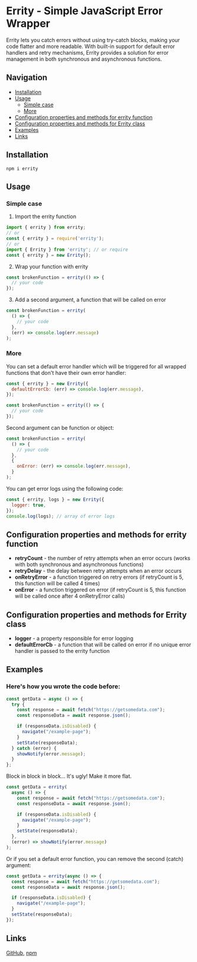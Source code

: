 # Errity - Simple JavaScript Error Wrapper

Errity lets you catch errors without using try-catch blocks, making your code flatter and more readable. With built-in support for default error handlers and retry mechanisms, Errity provides a solution for error management in both synchronous and asynchronous functions.

## Navigation

- [Installation](#installation)
- [Usage](#usage)
  - [Simple case](#simple-case)
  - [More](#more)
- [Configuration properties and methods for errity function](#configuration-properties-and-methods-for-errity-function)
- [Configuration properties and methods for Errity class](#configuration-properties-and-methods-for-errity-class)
- [Examples](#examples)
- [Links](#links)

## Installation

```shell
npm i errity
```

## Usage

### Simple case

1. Import the errity function

```javascript
import { errity } from errity;
// or
const { errity } = require('errity');
// or
import { Errity } from 'errity'; // or require
const { errity } = new Errity();
```

2. Wrap your function with errity

```javascript
const brokenFunction = errity(() => {
  // your code
});
```

3. Add a second argument, a function that will be called on error

```javascript
const brokenFunction = errity(
  () => {
    // your code
  },
  (err) => console.log(err.message)
);
```

### More

You can set a default error handler which will be triggered for all wrapped functions that don't have their own error handler:

```javascript
const { errity } = new Errity({
  defaultErrorCb: (err) => console.log(err.message),
});

const brokenFunction = errity(() => {
  // your code
});
```

Second argument can be function or object:

```javascript
const brokenFunction = errity(
  () => {
    // your code
  },
  {
    onError: (err) => console.log(err.message),
  }
);
```

You can get error logs using the following code:

```javascript
const { errity, logs } = new Errity({
  logger: true,
});
console.log(logs); // array of error logs
```

## Configuration properties and methods for errity function

- **retryCount** - the number of retry attempts when an error occurs (works with both synchronous and asynchronous functions)
- **retryDelay** - the delay between retry attempts when an error occurs
- **onRetryError** - a function triggered on retry errors (if retryCount is 5, this function will be called 4 times)
- **onError** - a function triggered on error (if retryCount is 5, this function will be called once after 4 onRetryError calls)

## Configuration properties and methods for Errity class

- **logger** - a property responsible for error logging
- **defaultErrorCb** - a function that will be called on error if no unique error handler is passed to the errity function

## Examples

### Here's how you wrote the code before:

```javascript
const getData = async () => {
  try {
    const response = await fetch("https://getsomedata.com");
    const responseData = await response.json();

    if (responseData.isDisabled) {
      navigate("/example-page");
    }
    setState(responseData);
  } catch (error) {
    showNotify(error.message);
  }
};
```

Block in block in block... It's ugly! Make it more flat.

```javascript
const getData = errity(
  async () => {
    const response = await fetch("https://getsomedata.com");
    const responseData = await response.json();

    if (responseData.isDisabled) {
      navigate("/example-page");
    }
    setState(responseData);
  },
  (error) => showNotify(error.message)
);
```

Or if you set a default error function, you can remove the second (catch) argument:

```javascript
const getData = errity(async () => {
  const response = await fetch("https://getsomedata.com");
  const responseData = await response.json();

  if (responseData.isDisabled) {
    navigate("/example-page");
  }
  setState(responseData);
});
```

## Links

[GitHub](https://github.com/arkpow1/errity), [npm](https://www.npmjs.com/package/errity)
